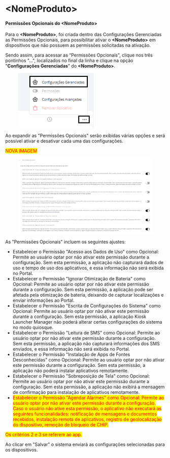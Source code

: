 # \<NomeProduto>

#### Permissões Opcionais do \<NomeProduto>

Para o **\<NomeProduto>**, foi criada dentro das Configurações Gerenciadas as Permissões Opcionais, para possibilitar ativar o **\<NomeProduto>** em dispositivos que não possuem as permissões solicitadas na ativação.

Sendo assim, para acessar as “Permissões Opcionais",  clique nos três pontinhos "...", localizados no final da linha e clique na opção "**Configurações Gerenciadas**" do **\<NomeProduto>**.

<figure><img src="../../../../../.gitbook/assets/image (220).png" alt=""><figcaption></figcaption></figure>

Ao expandir as "Permissões Opcionais" serão exibidas várias opções e será possível ativar e desativar cada uma das configurações.&#x20;

<mark style="color:red;">NOVA IMAGEM</mark>

<figure><img src="../../../../../.gitbook/assets/image (1) (1) (1) (1).png" alt=""><figcaption></figcaption></figure>

As "Permissões Opcionais" incluem os seguintes ajustes:

* Estabelecer o Permissão "Acesso aos Dados de Uso" como Opcional: Permite ao usuário optar por não ativar este permissão durante a configuração. Sem esta permissão, a aplicação não capturará dados de uso e tempo de uso dos aplicativos, e essa informação não será exibida no Portal.
* Estabelecer o Permissão "Ignorar Otimização de Bateria" como Opcional: Permite ao usuário optar por não ativar este permissão durante a configuração. Sem esta permissão, a aplicação pode ser afetada pela otimização de bateria, deixando de capturar localizações e enviar informações ao Portal.
* Estabelecer o Permissão "Escrita de Configurações do Sistema" como Opcional: Permite ao usuário optar por não ativar este permissão durante a configuração. Sem esta permissão, a aplicação Kiosk Launcher Manager não poderá alterar certas configurações do sistema no modo quiosque.
* Estabelecer o Permissão "Leitura de SMS" como Opcional: Permite ao usuário optar por não ativar este permissão durante a configuração. Sem esta permissão, a aplicação não capturará informações dos SMS enviados, e essa informação não será exibida no Portal.
* Estabelecer o Permissão "Instalação de Apps de Fontes Desconhecidas" como Opcional: Permite ao usuário optar por não ativar este permissão durante a configuração. Sem esta permissão, a aplicação não poderá instalar aplicativos remotamente.
* Estabelecer o Permissão "Sobreposição de Tela" como Opcional: Permite ao usuário optar por não ativar este permissão durante a configuração. Sem esta permissão, a aplicação não exibirá a mensagem de confirmação para instalação de aplicativos remotamente.
* <mark style="color:red;">Estabelecer o Permissão "Agendar Alarmes" como Opcional: Permite ao usuário optar por não ativar este permissão durante a configuração. Caso o usuário não ative esta permissão, o aplicativo não executará as seguintes funcionalidades: notificação de mensagens e documentos recebidos, instalação remota de aplicativos, registro de geolocalização do dispositivo, remoção de bloqueio de CHIP.</mark>

<mark style="color:red;">Os critérios 2 e 3 se referem ao app.</mark>

Ao clicar em "Salvar" o sistema enviará as configurações selecionadas para os dispositivos.
